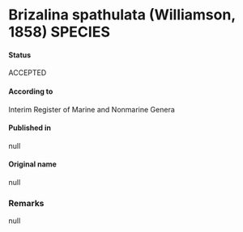 Brizalina spathulata (Williamson, 1858) SPECIES
=======

#### Status
ACCEPTED

#### According to
Interim Register of Marine and Nonmarine Genera

#### Published in
null

#### Original name
null

### Remarks
null
